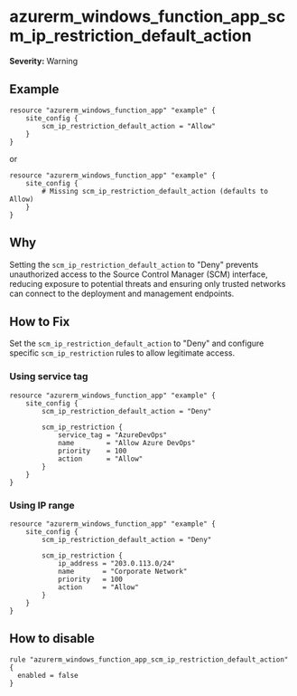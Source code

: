# azurerm_windows_function_app_scm_ip_restriction_default_action

**Severity:** Warning


## Example

```hcl
resource "azurerm_windows_function_app" "example" {
    site_config {
        scm_ip_restriction_default_action = "Allow"
    }
}
```
or 
```hcl
resource "azurerm_windows_function_app" "example" {
    site_config {
        # Missing scm_ip_restriction_default_action (defaults to Allow)
    }
}
```

## Why

Setting the `scm_ip_restriction_default_action` to "Deny" prevents unauthorized access to the Source Control Manager (SCM) interface, reducing exposure to potential threats and ensuring only trusted networks can connect to the deployment and management endpoints.

## How to Fix

Set the `scm_ip_restriction_default_action` to "Deny" and configure specific `scm_ip_restriction` rules to allow legitimate access.

### Using service tag
```hcl
resource "azurerm_windows_function_app" "example" {
    site_config {
        scm_ip_restriction_default_action = "Deny"
        
        scm_ip_restriction {
            service_tag = "AzureDevOps"
            name        = "Allow Azure DevOps"
            priority    = 100
            action      = "Allow"
        }
    }
}
```

### Using IP range
```hcl
resource "azurerm_windows_function_app" "example" {
    site_config {
        scm_ip_restriction_default_action = "Deny"
        
        scm_ip_restriction {
            ip_address = "203.0.113.0/24"
            name       = "Corporate Network"
            priority   = 100
            action     = "Allow"
        }
    }
}
```


## How to disable

```hcl
rule "azurerm_windows_function_app_scm_ip_restriction_default_action" {
  enabled = false
}
```

